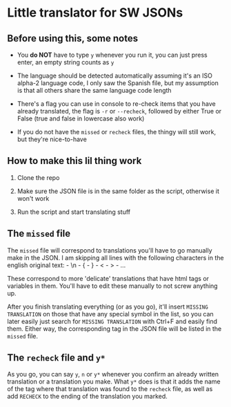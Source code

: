 # Little translator for SW JSONs

## Before using this, some notes

- You **do NOT** have to type `y` whenever you run it, you can just press enter, an empty string counts as `y`

- The language should be detected automatically assuming it's an ISO alpha-2 language code, I only saw the Spanish file, but my assumption is that all others share the same language code length

- There's a flag you can use in console to re-check items that you have already translated, the flag is `-r` or `--recheck`, followed by either True or False (true and false in lowercase also work)

- If you do not have the `missed` or `recheck` files, the thingy will still work, but they're nice-to-have

## How to make this lil thing work

1. Clone the repo

2. Make sure the JSON file is in the same folder as the script, otherwise it won't work
  
3. Run the script and start translating stuff

## The `missed` file

The `missed` file will correspond to translations you'll have to go manually make in the JSON. I am skipping all lines with the following characters in the english original text: 
    - \n
    - {
    - }
    - <
    - \>
    - …

These correspond to more 'delicate' translations that have html tags or variables in them. You'll have to edit these manually to not screw anything up.

After you finish translating everything (or as you go), it'll insert `MISSING TRANSLATION` on those that have any special symbol in the list, so you can later easily just search for `MISSING TRANSLATION` with Ctrl+F and easily find them. Either way, the corresponding tag in the JSON file will be listed in the `missed` file.

## The `recheck` file and `y*`

As you go, you can say `y`, `n` or `y*` whenever you confirm an already written translation or a translation you make. What `y*` does is that it adds the name of the tag where that translation was found to the `recheck` file, as well as add `RECHECK` to the ending of the translation you marked.
